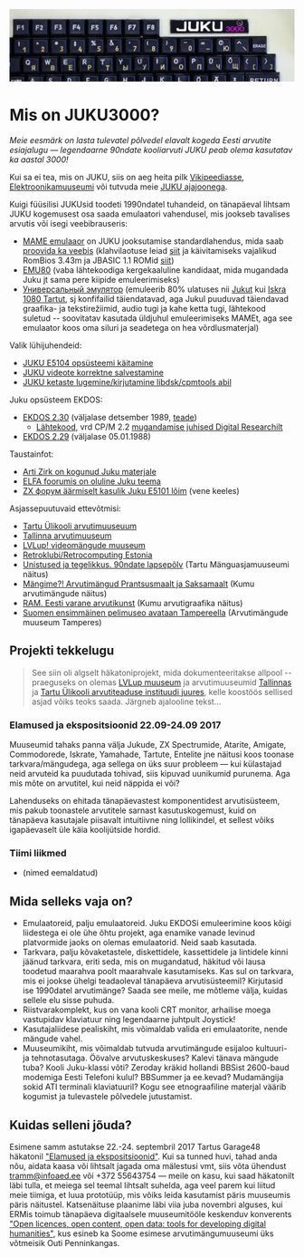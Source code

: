 ![JUKU3000](https://raw.githubusercontent.com/infoaed/juku3000/master/images/juku3000.jpg)
# Mis on JUKU3000?

*Meie eesmärk on lasta tulevatel põlvedel elavalt kogeda Eesti arvutite esiajalugu — legendaarne 90ndate kooliarvuti JUKU peab olema kasutatav ka aastal 3000!*

Kui sa ei tea, mis on JUKU, siis on aeg heita pilk [Vikipeediasse](https://et.wikipedia.org/wiki/Juku_(arvuti)), [Elektroonikamuuseumi](https://elektroonikamuuseum.ee/juku_arvuti_lugu.html) või tutvuda meie [JUKU ajajoonega](docs/ajajoon.md).

Kuigi füüsilisi JUKUsid toodeti 1990ndatel tuhandeid, on tänapäeval lihtsam JUKU kogemusest osa saada emulaatori vahendusel, mis jookseb tavalises arvutis või isegi veebibrauseris:

* [MAME emulaaor](docs/mame-käivitamine.md) on JUKU jooksutamise standardlahendus, mida saab [proovida ka veebis](https://infoaed.ee/juku) (klahvilaotuse leiad [siit](https://infoaed.ee/juku/layout.html) ja käivitamiseks vajalikud RomBios 3.43m ja JBASIC 1.1 ROMid [siit](roms))
* [EMU80](https://github.com/vpyk/emu80v4) (vaba lähtekoodiga kergekaaluline kandidaat, mida mugandada Juku jt sama pere kiipide emuleerimiseks)
* [Универсальный эмулятор](http://bashkiria-2m.narod.ru/index/fajly/0-11) (emuleerib 80% ulatuses nii [Jukut](https://et.wikipedia.org/wiki/Juku_(arvuti)) kui [Iskra 1080 Tartut](https://et.wikipedia.org/wiki/Tartu_(arvuti)), sj konfifailid täiendatavad, aga Jukul puuduvad täiendavad graafika- ja tekstirežiimid, audio tugi ja kahe ketta tugi, lähtekood suletud -- soovitatav kasutada üldjuhul emuleerimiseks MAMEt, aga see emulaator koos oma siluri ja seadetega on hea võrdlusmaterjal)

Valik lühijuhendeid:

* [JUKU E5104 opsüsteemi käitamine](/docs/juku-k%C3%A4sud.md)
* [JUKU videote korrektne salvestamine](/docs/videod.md)
* [JUKU ketaste lugemine/kirjutamine libdsk/cpmtools abil](/docs/kettad.md)

Juku opsüsteem EKDOS:

* [EKDOS 2.30](https://p6drad-teel.net/~p6der/ekdos230.zip) (väljalase detsember 1989, [teade](docs/ekdos230.txt))
  * [Lähtekood](src/EKDOS30.ASM), vrd CP/M 2.2 [mugandamise juhised Digital Researchilt](http://www.gaby.de/cpm/manuals/archive/cpm22htm/ch6.htm)
* [EKDOS 2.29](https://p6drad-teel.net/~p6der/ekdos229.zip) (väljalase 05.01.1988)

Taustainfot:

* [Arti Zirk on kogunud Juku materjale](https://arti.ee/juku/)
* [ELFA foorumis on oluline Juku teema](https://www.elfafoorum.eu/forum/tehnikafoorumid/tark-ja-riistvara-foorum/64851-)
* [ZX форум äärmiselt kasulik Juku E5101 lõim](https://zx-pk.ru/threads/27298-juku-e5101.html) (vene keeles)

Asjassepuutuvaid ettevõtmisi:

* [Tartu Ülikooli arvutimuuseuum](http://arvutimuuseum.ut.ee/)
* [Tallinna arvutimuuseum](http://arvutimuuseum.ee/)
* [LVLup! videomängude muuseum](https://www.rara.ee/meist/asukohad/#lvlup-videomangude-muuseum)
* [Retroklubi/Retrocomputing Estonia](http://pushspace.com/)
* [Unistused ja tegelikkus. 90ndate lapsepõlv](http://www.mm.ee/naitused/naitus-unistused-ja-tegelikkus-90ndate-lapsepolv) (Tartu Mänguasjamuuseumi näitus)
* [Mängime?! Arvutimängud Prantsusmaalt ja Saksamaalt](https://kumu.ekm.ee/arhiiv/naitused-2013/mangime-arvutimangud-prantsusmaalt-ja-saksamaalt/) (Kumu arvutimängude näitus)
* [RAM. Eesti varane arvutikunst](https://kumu.ekm.ee/syndmus/ram-eesti-varane-arvutikunst/) (Kumu arvutigraafika näitus)
* [Suomen ensimmäinen pelimuseo avataan Tampereella](https://yle.fi/uutiset/3-9354287) (Arvutimängude muuseum Tamperes)

## Projekti tekkelugu

> See siin oli algselt häkatoniprojekt, mida dokumenteeritakse allpool -- praeguseks on olemas [LVLup muuseum](https://et.wikipedia.org/wiki/LVLup) ja arvutimuuseumid [Tallinnas](https://et.wikipedia.org/wiki/Arvutimuuseum) ja [Tartu Ülikooli arvutiteaduse instituudi juures](https://et.wikipedia.org/wiki/Tartu_%C3%9Clikooli_arvutimuuseum), kelle koostöös sellised asjad võiks teoks saada. Järgneb ajalooline tekst...

### Elamused ja ekspositsioonid 22.09-24.09 2017

Muuseumid tahaks panna välja Jukude, ZX Spectrumide, Atarite, Amigate, Commodorede, Iskrate, Yamahade, Tartute, Entelite jne näitusi koos toonase tarkvara/mängudega, aga sellega on üks suur probleem — kui külastajad neid arvuteid ka puudutada tohivad, siis kipuvad uunikumid purunema. Aga mis mõte on arvutitel, kui neid näppida ei või?

Lahenduseks on ehitada tänapäevastest komponentidest arvutisüsteem, mis pakub toonastele arvutitele sarnast kasutuskogemust, kuid on tänapäeva kasutajale piisavalt intuitiivne ning lollikindel, et sellest võiks igapäevaselt üle käia koolijütside hordid.

### Tiimi liikmed

* (nimed eemaldatud)

## Mida selleks vaja on?

* Emulaatoreid, palju emulaatoreid. Juku EKDOSi emuleerimine koos kõigi liidestega ei ole ühe õhtu projekt, aga enamike vanade levinud platvormide jaoks on olemas emulaatorid. Neid saab kasutada.
* Tarkvara, palju kõvaketastele, diskettidele, kassettidele ja lintidele kinni jäänud tarkvara, eriti seda, mis on mugandatud, häkitud või lausa toodetud maarahva poolt maarahvale kasutamiseks. Kas sul on tarkvara, mis ei jookse ühelgi teadaoleval tänapäeva arvutisüsteemil? Kirjutasid ise 1990datel arvutimänge? Saada see meile, me mõtleme välja, kuidas sellele elu sisse puhuda.
* Riistvarakomplekt, kus on vana kooli CRT monitor, arhailise moega vastupidav klaviatuur ning legendaarne juhtpult Joystick!
* Kasutajaliidese pealiskiht, mis võimaldab valida eri emulaatorite, nende mängude vahel.
* Muuseumikiht, mis võimaldab tutvuda arvutimängude esijaloo kultuuri- ja tehnotasutaga. Öövalve arvutuskeskuses? Kalevi tänava mängude tuba? Kooli Juku-klassi võti? Zeroday kräkid hollandi BBSist 2600-baud modemiga Eesti Telefoni kulul? BBSummer ja ee.kevad? Mudamängija sokid ATI terminali klaviatuuril? Kogu see etnograafiline materjal väärib kogumist ja tulevastele põlvedele jutustamist.

## Kuidas selleni jõuda?

Esimene samm astutakse 22.-24. septembril 2017 Tartus Garage48 häkatonil ["Elamused ja ekspositsioonid"](http://garage48.org/events/garage48-elamused-ja-ekspositsioonid). Kui sa tunned huvi, tahad anda nõu, aidata kaasa või lihtsalt jagada oma mälestusi vmt, siis võta ühendust tramm@infoaed.ee või +372 55643754 — meile on kasu, kui saad häkatonilt läbi tulla, et meiega sel teemal lihtsalt suhelda, aga veel parem kui liitud meie tiimiga, et luua prototüüp, mis võiks leida kasutamist päris muuseumis päris näitustel. Katsenäituse plaanime läbi viia juba novembri alguses, kui ERMis toimub tänapäeva digitaalsele muuseumitööle keskenduv konverents ["Open licences, open content, open data: tools for developing digital humanities"](http://dh.org.ee/category/events/dhe2017/), kus esineb ka Soome esimese arvutimängumuuseumi üks võtmeisik Outi Penninkangas.
